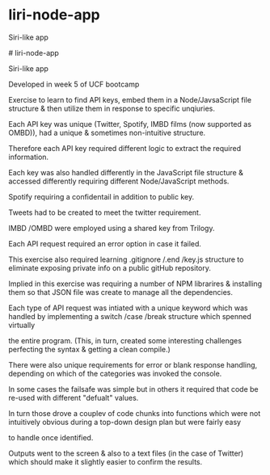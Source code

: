 liri-node-app
=============

Siri-like app

\# liri-node-app

Siri-like app

Developed in week 5 of UCF bootcamp

Exercise to learn to find API keys, embed them in a Node/JavsaScript file
structure & then utilize them in response to specific unqiuries.

Each API key was unique (Twitter, Spotify, IMBD films (now supported as OMBD)),
had a unique & sometimes non-intuitive structure.

Therefore each API key required different logic to extract the required
information.

Each key was also handled differently in the JavaScript file structure &
accessed differently requiring different Node/JavaScript methods.

Spotify requiring a confidentail in addition to public key.

Tweets had to be created to meet the twitter requirement.

IMBD /OMBD were employed using a shared key from Trilogy.

Each API request required an error option in case it failed.

This exercise also required learning .gitignore /.end /key.js structure to
eliminate exposing private info on a public gitHub repository.

Implied in this exercise was requiring a number of NPM librarires & installing
them so that JSON file was create to manage all the dependencies.

Each type of API request was intiated with a unique keyword which was handled by
implementing a switch /case /break structure which spenned virtually

the entire program. (This, in turn, created some interesting challenges
perfecting the syntax & getting a clean compile.)

There were also unique requirements for error or blank response handling,
depending on which of the categories was invoked the console.

In some cases the failsafe was simple but in others it required that code be
re-used with different "defualt" values.

In turn those drove a couplev of code chunks into functions which were not
intuitively obvious during a top-down design plan but were fairly easy

to handle once identified.

Outputs went to the screen & also to a text files (in the case of Twitter) which
should make it slightly easier to confirm the results.
